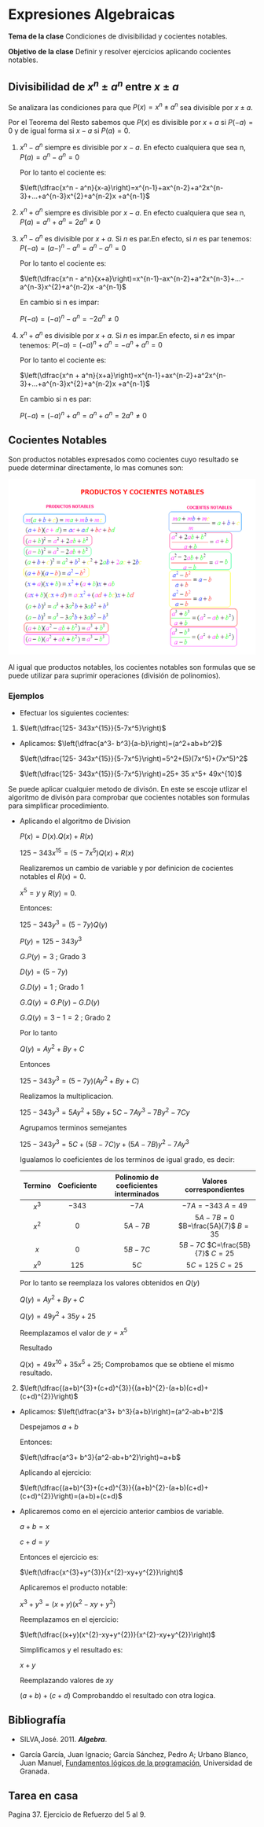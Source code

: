 # Expresiones Algebraicas

**Tema de la clase** Condiciones de divisibilidad y cocientes notables.

**Objetivo de la clase**  Definir y resolver ejercicios aplicando cocientes notables.  

## Divisibilidad de $x^n ± a^n$ entre $x ± a$ 

Se analizara las condiciones para que $P(x)=x^n ± a^n$ sea divisible por $x ± a$.

Por el Teorema del Resto sabemos que $P(x)$ es divisible por $x +a$ si $P(-a)=0$ y de igual forma si  $x - a$ si $P(a)=0$.

1. $x^n - a^n$ siempre es divisible por $x-a$. En efecto cualquiera que sea n, $P(a)=a^n-a^n=0$

    Por lo tanto el cociente es:

    $\left(\dfrac{x^n - a^n}{x-a}\right)=x^{n-1}+ax^{n-2}+a^2x^{n-3}+...+a^{n-3}x^{2}+a^{n-2}x +a^{n-1}$

2. $x^n + a^n$ siempre es divisible por $x-a$. En efecto cualquiera que sea n, $P(a)=a^n+a^n=2a^n≠0$

3. $x^n - a^n$ es divisible por $x+a$. Si $n$ es par.En efecto, si $n$ es par tenemos: $P(-a)=(a-)^n-a^n=a^n-a^n=0$

    Por lo tanto el cociente es:

    $\left(\dfrac{x^n - a^n}{x+a}\right)=x^{n-1}-ax^{n-2}+a^2x^{n-3}+...-a^{n-3}x^{2}+a^{n-2}x -a^{n-1}$

    En cambio si n es impar: 

    $P(-a)=(-a)^n-a^n=-2a^n≠0$

4. $x^n + a^n$ es divisible por $x+a$. Si $n$ es impar.En efecto, si $n$ es impar tenemos: $P(-a)=(-a)^n+a^n=-a^n+a^n=0$

    Por lo tanto el cociente es:

    $\left(\dfrac{x^n + a^n}{x+a}\right)=x^{n-1}+ax^{n-2}+a^2x^{n-3}+...+a^{n-3}x^{2}+a^{n-2}x +a^{n-1}$


    En cambio si n es par: 

    $P(-a)=(-a)^n+a^n=a^n+a^n=2a^n≠0$

## Cocientes Notables

Son productos notables expresados como cocientes cuyo resultado se puede determinar directamente, lo mas comunes son: 


![una foto](cn.png)

Al igual que productos notables, los cocientes notables son formulas que se puede utilizar para suprimir operaciones (división de polinomios).


### Ejemplos 

- Efectuar los siguientes cocientes:

1. $\left(\dfrac{125- 343x^{15}}{5-7x^5}\right)$

- Aplicamos:     $\left(\dfrac{a^3- b^3}{a-b}\right)=(a^2+ab+b^2)$

    $\left(\dfrac{125- 343x^{15}}{5-7x^5}\right)=5^2+(5)(7x^5)+(7x^5)^2$

    $\left(\dfrac{125- 343x^{15}}{5-7x^5}\right)=25+ 35 x^5+ 49x^{10}$


 Se puede aplicar cualquier metodo de divisón. En este se escoje utlizar el algoritmo de divisón para comprobar que cocientes notables son formulas para simplificar procedimiento.

- Aplicando el algoritmo de Division 

    $P(x)=D(x).Q(x)+R(x)$

    $125- 343x^{15}= (5-7x^5) Q(x)+R(x)$

    Realizaremos un cambio de variable y por definicion de cocientes notables el $R(x)=0$.

    $x^5=y$ y $R(y)=0$.

    Entonces:
    
    $125- 343y^{3}= (5-7y) Q(y)$

    $P(y)=125- 343y^{3}$

    $G.P(y)=3$ ; Grado 3

    $D(y)=(5-7y)$ 

    $G.D(y)=1$ ; Grado 1

    $G.Q(y)=G.P(y)- G.D(y)$
    
    $G.Q(y)=3-1=2$ ; Grado 2

    Por lo tanto

    $Q(y)=Ay^2+By+C$ 

    Entonces

     $125- 343y^{3}= (5-7y) (Ay^2+By+C)$  

    Realizamos la multiplicacion.

    $125- 343y^{3}= 5Ay^2+5By+5C-7Ay^3-7By^2-7Cy$

    Agrupamos terminos semejantes
    
    $125- 343y^{3}= 5C+ (5B-7C)y + (5A-7B) y^2 -7Ay^3$

    Igualamos lo coeficientes de los terminos de igual grado, es decir:

    |  Termino|Coeficiente|  Polinomio de coeficientes interminados|Valores correspondientes|
    |:--:|:---:|:--:|:--:|
    |  $x^3$|$-343$|  $-7A$| $-7A=-343$   $A=49$|
    |  $x^2$|$0$|  $5A-7B$|  $5A-7B=0$  $B=\frac{5A}{7}$  $B=35$|
    |  $x$|$0$| $5B-7C$| $5B-7C$  $C=\frac{5B}{7}$  $C=25$|
    |  $x^0$|$125$|  $5C$| $5C=125$ $C=25$ |

    Por lo tanto se reemplaza los valores obtenidos en $Q(y)$  

    $Q(y)=Ay^2+By+C$ 

    $Q(y)=49y^2+35y+25$ 

    Reemplazamos el valor de $y=x^5$
    
    Resultado

    $Q(x)=49x^{10}+35x^5+25$; Comprobamos que se obtiene el mismo resultado.

2.  $\left(\dfrac{(a+b)^{3}+(c+d)^{3}}{(a+b)^{2}-(a+b)(c+d)+(c+d)^{2}}\right)$

- Aplicamos: $\left(\dfrac{a^3+ b^3}{a+b}\right)=(a^2-ab+b^2)$
    
    Despejamos ${a+b}$

    Entonces:

     $\left(\dfrac{a^3+ b^3}{a^2-ab+b^2}\right)=a+b$

     Aplicando al ejercicio:
    
    $\left(\dfrac{(a+b)^{3}+(c+d)^{3}}{(a+b)^{2}-(a+b)(c+d)+(c+d)^{2}}\right)=(a+b)+(c+d)$
    
- Aplicaremos como en el ejercicio anterior cambios de variable.

    $a+b=x$

    $c+d=y$

    Entonces el ejercicio es:

    $\left(\dfrac{x^{3}+y^{3}}{x^{2}-xy+y^{2}}\right)$

    Aplicaremos el producto notable:

    $x^{3}+y^{3}=(x+y)(x^{2}-xy+y^{2})$

    Reemplazamos en el ejercicio:

    $\left(\dfrac{(x+y)(x^{2}-xy+y^{2})}{x^{2}-xy+y^{2}}\right)$

    Simplificamos y el resultado es:

    $x+y$

    Reemplazando valores de $x y$

    $(a+b)+(c+d)$ Comprobanddo el resultado con otra logica. 


## Bibliografía

- SILVA,José. 2011. ***Algebra***.

- García García, Juan Ignacio; García Sánchez, Pedro A; Urbano Blanco, Juan Manuel, [Fundamentos lógicos de la programación](http://hdl.handle.net/10481/43278), Universidad de Granada.

## Tarea en casa

Pagina 37. Ejercicio de Refuerzo  del  5 al 9.









     














